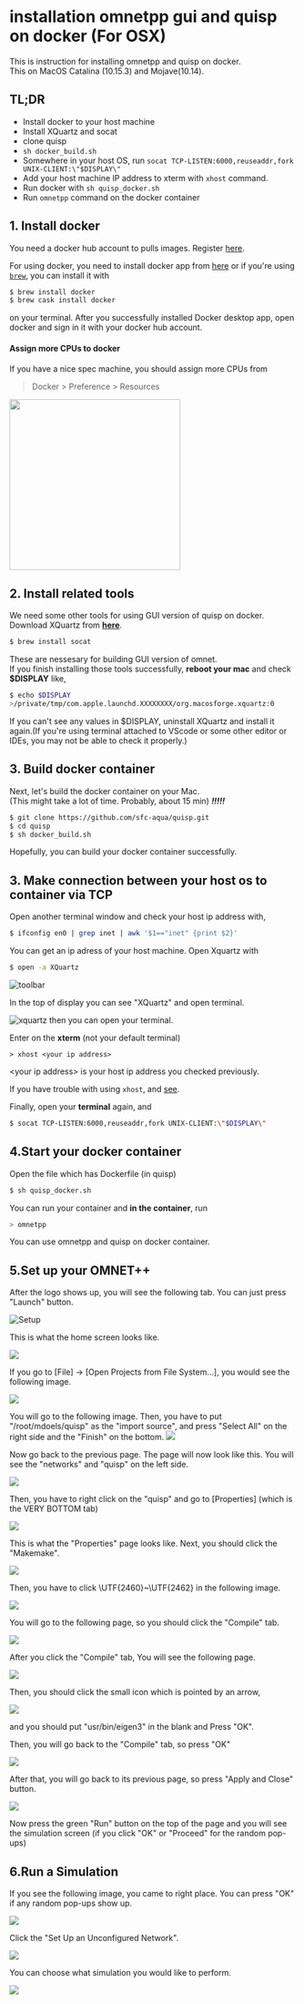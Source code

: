 # installation omnetpp gui and quisp on docker (For OSX)

This is instruction for installing omnetpp and quisp on docker.  
This on MacOS Catalina (10.15.3) and Mojave(10.14).

## TL;DR
- Install docker to your host machine
- Install XQuartz and socat
- clone quisp
- `sh docker_build.sh`
- Somewhere in your host OS, run `socat TCP-LISTEN:6000,reuseaddr,fork UNIX-CLIENT:\"$DISPLAY\"`
- Add your host machine IP address to xterm with `xhost` command.
- Run docker with `sh quisp_docker.sh`
- Run `omnetpp` command on the docker container

## 1. Install docker

You need a docker hub account to pulls images. Register [here](https://hub.docker.com/).

For using docker, you need to install docker app from [here](https://hub.docker.com/editions/community/docker-ce-desktop-mac) or if you're using [`brew`](https://brew.sh/), you can install it with
```zsh
$ brew install docker
$ brew cask install docker
```
on your terminal.
After you successfully installed Docker desktop app, open docker and sign in it with your docker hub account.

#### Assign more CPUs to docker

If you have a nice spec machine, you should assign more CPUs from
> Docker > Preference > Resources

<img src=https://i.imgur.com/m5r2WMA.png width=300>

## 2. Install related tools

We need some other tools for using GUI version of quisp on docker.
Download XQuartz from [**here**](https://www.xquartz.org/).

```zsh
$ brew install socat
```

These are nessesary for building GUI version of omnet.  
If you finish installing those tools successfully, **reboot your mac** and check **$DISPLAY** like,

```zsh
$ echo $DISPLAY
>/private/tmp/com.apple.launchd.XXXXXXXX/org.macosforge.xquartz:0
```

If you can't see any values in $DISPLAY, uninstall XQuartz and install it again.(If you're using terminal attached to VScode or some other editor or IDEs, you may not be able to check it properly.)

## 3. Build docker container

Next, let's build the docker container on your Mac.  
(This might take a lot of time. Probably, about 15 min)
***!!!!!<CHANGE WHEN THIS BECOME OSS>***
```zsh
$ git clone https://github.com/sfc-aqua/quisp.git
$ cd quisp
$ sh docker_build.sh
```
Hopefully, you can build your docker container successfully.

## 3. Make connection between your host os to container via TCP

Open another terminal window and check your host ip address with,

```zsh
$ ifconfig en0 | grep inet | awk '$1=="inet" {print $2}'
```

You can get an ip adress of your host machine.
Open Xquartz with

```zsh
$ open -a XQuartz
```

![toolbar](https://i.imgur.com/ZGaAcFU.png)

In the top of display you can see "XQuartz" and open terminal.

![xquartz](https://i.imgur.com/lXUyrcg.png)
then you can open your terminal.

Enter on the **xterm** (not your default terminal)

```xterm
> xhost <your ip address>
```

\<your ip address> is your host ip address you checked previously.  

If you have trouble with using `xhost`, and [see](./xhost_trouble_shooting.md).

Finally, open your **terminal** again, and

```zsh
$ socat TCP-LISTEN:6000,reuseaddr,fork UNIX-CLIENT:\"$DISPLAY\"
```

## 4.Start your docker container

Open the file which has Dockerfile (in quisp)

```zsh 
$ sh quisp_docker.sh
```

You can run your container and **in the container**, run
```zsh
> omnetpp
```

You can use omnetpp and quisp on docker container.

## 5.Set up your OMNET++
After the logo shows up, you will see the following tab. You can just press "Launch" button. 

![Setup](https://user-images.githubusercontent.com/45162150/74584459-e7b2a000-5015-11ea-95a0-cd811ed9b25d.png)


This is what the home screen looks like.

![](https://i.imgur.com/0eTDAQi.png)


If you go to [File] → [Open Projects from File System...], you would see the following image.

![](https://i.imgur.com/LE63EJE.png)


You will go to the following image.  Then, you have to put "/root/mdoels/quisp" as the "import source", and press "Select All" on the right side and the "Finish" on the bottom.
![](https://i.imgur.com/iEbayjS.png)


Now go back to the previous page.
The page will now look like this.
You will see the "networks" and "quisp" on the left side.


![](https://i.imgur.com/RuGLKXJ.png)

Then, you have to right click on the "quisp" and go to [Properties] (which is the VERY BOTTOM tab)


![](https://i.imgur.com/MITpLz4.png)


This is what the "Properties" page looks like. Next, you should click the "Makemake".


![](https://i.imgur.com/2njDPBi.png)


Then, you have to click \UTF{2460}~\UTF{2462} in the following image.

![](https://i.imgur.com/Zwqql8b.png)


You will go to the following page, so you should click the "Compile" tab.

![](https://i.imgur.com/wdeH3pC.png)

After you click the "Compile" tab, You will see the following page.

![](https://i.imgur.com/CTB85mk.png)

Then, you should click the small icon which is pointed by an arrow, 

![](https://i.imgur.com/Up47pD1.png)

and you should put "usr/bin/eigen3" in the blank and Press "OK".

Then, you will go back to the "Compile" tab, so press "OK"

![](https://i.imgur.com/0TnZxmR.png)


After that, you will go back to its previous page, so press "Apply and Close" button.

![](https://i.imgur.com/TH3yLUM.png)


Now press the green "Run" button on the top of the page and you will see the simulation screen (if you click "OK" or "Proceed" for the random pop-ups)

## 6.Run a Simulation
If you see the following image, you came to right place. You can press "OK" if any random pop-ups show up.

![](https://i.imgur.com/lzsxTqa.png)

Click the "Set Up an Unconfigured Network".

![](https://i.imgur.com/cdi34vk.png)

You can choose what simulation you would like to perform.

![](https://i.imgur.com/oPfFUGR.png)
